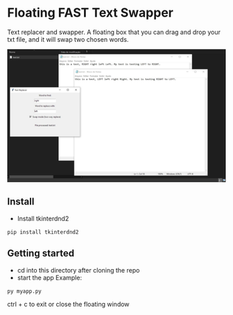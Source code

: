 # Floating FAST Text Swapper
Text replacer and swapper. A floating box that you can drag and drop your txt file, and it will swap two chosen words.

![example](./example.jpg)

## Install
* Install tkinterdnd2
```
pip install tkinterdnd2
```

## Getting started
* cd into this directory after cloning the repo
* start the app
Example:
```
py myapp.py
```
ctrl + c to exit or close the floating window